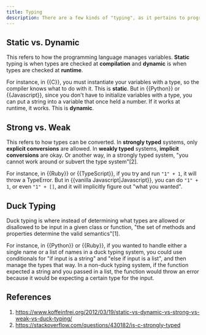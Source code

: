 ```yaml
---
title: Typing
description: There are a few kinds of "typing", as it pertains to programming languages.
---
```


## Static vs. Dynamic

This refers to how the programming language manages variables. **Static** typing is when types are checked at **compilation** and **dynamic** is when types are checked at **runtime**. 

For instance, in {{C}}, you must instantiate your variables with a type, so the compiler knows what to do with it. This is **static**. But in {{Python}} or {{Javascript}}, since you don't have to initialize variables with a type, you can put a string into a variable that once held a number. If it works at runtime, it works. This is **dynamic**.

## Strong vs. Weak

This refers to how types can be converted. In **strongly typed** systems, only **explicit conversions** are allowed. In **weakly typed** systems, **implicit conversions** are okay. Or another way, in a strongly typed system, "you cannot work around or subvert the type system"[2].

For instance, in {{Ruby}} or {{TypeScript}}, if you try and run `"1" + 1`, it will throw a TypeError. But in {{vanilla Javascript|Javascript}}, you can do `"1" + 1`, or even `"1" + []`, and it will implicitly figure out "what you wanted".

## Duck Typing

Duck typing is where instead of determining what types are allowed or disallowed to be input in a given class or function, "the set of methods and properties determine the valid semantics"[1]. 

For instance, in {{Python}} or {{Ruby}}, if you wanted to handle either a single name or a list of names in a duck typing system, you could use conditionals for "if input is a string" and "else if input is a list", and then manage the types that way. In a non-duck typing system, if the function expected a string and you passed in a list, the function would throw an error because it would be expecting a certain type for the input.

## References

1. https://www.koffeinfrei.org/2012/03/19/static-vs-dynamic-vs-strong-vs-weak-vs-duck-typing/
2. https://stackoverflow.com/questions/430182/is-c-strongly-typed
